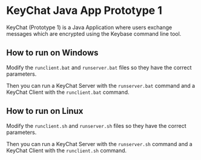 # KeyChat Java App Prototype 1

KeyChat (Prototype 1) is a Java Application where users exchange messages which are encrypted using the Keybase command line tool.

## How to run on Windows

Modify the `runclient.bat` and `runserver.bat` files so they have the correct parameters. 

Then you can run a KeyChat Server with the `runserver.bat` command and a KeyChat Client with the `runclient.bat` command.

## How to run on Linux

Modify the `runclient.sh` and `runserver.sh` files so they have the correct parameters. 

Then you can run a KeyChat Server with the `runserver.sh` command and a KeyChat Client with the `runclient.sh` command.
